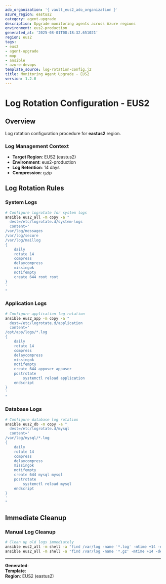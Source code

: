 ```yaml
---
ado_organization: '{ vault_eus2_ado_organization }'
azure_region: eastus2
category: agent-upgrade
description: Upgrade monitoring agents across Azure regions
environment: eus2-production
generated_at: '2025-08-01T08:18:32.651021'
region: eus2
tags:
- eus2
- agent-upgrade
- mop
- ansible
- azure-devops
template_source: log-rotation-config.j2
title: Monitoring Agent Upgrade - EUS2
version: 1.2.0
---
```



# Log Rotation Configuration - EUS2

## Overview

Log rotation configuration procedure for **eastus2** region.

### Log Management Context

- **Target Region**: EUS2 (eastus2)
- **Environment**: eus2-production
- **Log Retention**: 14 days
- **Compression**: gzip

## Log Rotation Rules

### System Logs
```bash
# Configure logrotate for system logs
ansible eus2_all -m copy -a "
  dest=/etc/logrotate.d/system-logs
  content='
/var/log/messages
/var/log/secure
/var/log/maillog
{
    daily
    rotate 14
    compress
    delaycompress
    missingok
    notifempty
    create 644 root root
}
'
"
```

### Application Logs
```bash
# Configure application log rotation
ansible eus2_app -m copy -a "
  dest=/etc/logrotate.d/application
  content='
/opt/app/logs/*.log
{
    daily
    rotate 14
    compress
    delaycompress
    missingok
    notifempty
    create 644 appuser appuser
    postrotate
        systemctl reload application
    endscript
}
'
"
```

### Database Logs
```bash
# Configure database log rotation
ansible eus2_db -m copy -a "
  dest=/etc/logrotate.d/mysql
  content='
/var/log/mysql/*.log
{
    daily
    rotate 14
    compress
    delaycompress
    missingok
    notifempty
    create 644 mysql mysql
    postrotate
        systemctl reload mysql
    endscript
}
'
"
```

## Immediate Cleanup

### Manual Log Cleanup
```bash
# Clean up old logs immediately
ansible eus2_all -m shell -a "find /var/log -name '*.log' -mtime +14 -delete"
ansible eus2_all -m shell -a "find /var/log -name '*.gz' -mtime +14 -delete"
```

---

**Generated**:   
**Template**:   
**Region**: EUS2 (eastus2)